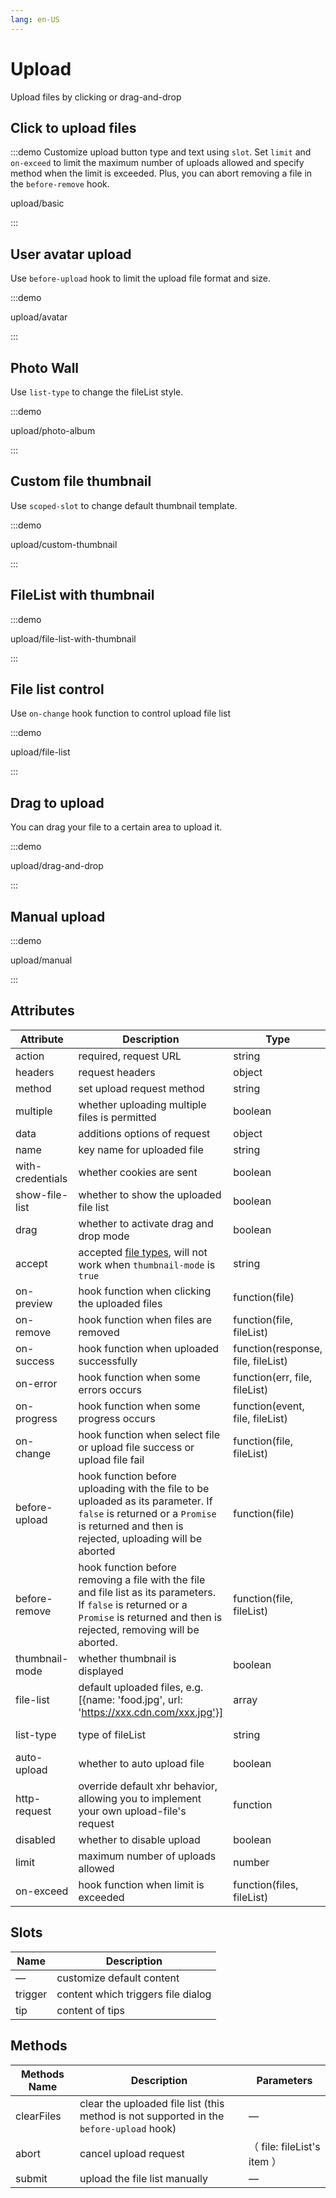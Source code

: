 ```yaml
---
lang: en-US
---
```


# Upload

Upload files by clicking or drag-and-drop

## Click to upload files

:::demo Customize upload button type and text using `slot`. Set `limit` and `on-exceed` to limit the maximum number of uploads allowed and specify method when the limit is exceeded. Plus, you can abort removing a file in the `before-remove` hook.

upload/basic

:::

## User avatar upload

Use `before-upload` hook to limit the upload file format and size.

:::demo

upload/avatar

:::

## Photo Wall

Use `list-type` to change the fileList style.

:::demo

upload/photo-album

:::

## Custom file thumbnail

Use `scoped-slot` to change default thumbnail template.

:::demo

upload/custom-thumbnail

:::

## FileList with thumbnail

:::demo

upload/file-list-with-thumbnail

:::

## File list control

Use `on-change` hook function to control upload file list

:::demo

upload/file-list

:::

## Drag to upload

You can drag your file to a certain area to upload it.

:::demo

upload/drag-and-drop

:::

## Manual upload

:::demo

upload/manual

:::

## Attributes

| Attribute        | Description                                                                                                                                                                           | Type                               | Accepted Values           | Default |
| ---------------- | ------------------------------------------------------------------------------------------------------------------------------------------------------------------------------------- | ---------------------------------- | ------------------------- | ------- |
| action           | required, request URL                                                                                                                                                                 | string                             | —                         | —       |
| headers          | request headers                                                                                                                                                                       | object                             | —                         | —       |
| method           | set upload request method                                                                                                                                                             | string                             | post/put/patch            | post    |
| multiple         | whether uploading multiple files is permitted                                                                                                                                         | boolean                            | —                         | —       |
| data             | additions options of request                                                                                                                                                          | object                             | —                         | —       |
| name             | key name for uploaded file                                                                                                                                                            | string                             | —                         | file    |
| with-credentials | whether cookies are sent                                                                                                                                                              | boolean                            | —                         | false   |
| show-file-list   | whether to show the uploaded file list                                                                                                                                                | boolean                            | —                         | true    |
| drag             | whether to activate drag and drop mode                                                                                                                                                | boolean                            | —                         | false   |
| accept           | accepted [file types](https://developer.mozilla.org/en-US/docs/Web/HTML/Element/input#attr-accept), will not work when `thumbnail-mode` is `true`                                     | string                             | —                         | —       |
| on-preview       | hook function when clicking the uploaded files                                                                                                                                        | function(file)                     | —                         | —       |
| on-remove        | hook function when files are removed                                                                                                                                                  | function(file, fileList)           | —                         | —       |
| on-success       | hook function when uploaded successfully                                                                                                                                              | function(response, file, fileList) | —                         | —       |
| on-error         | hook function when some errors occurs                                                                                                                                                 | function(err, file, fileList)      | —                         | —       |
| on-progress      | hook function when some progress occurs                                                                                                                                               | function(event, file, fileList)    | —                         | —       |
| on-change        | hook function when select file or upload file success or upload file fail                                                                                                             | function(file, fileList)           | —                         | —       |
| before-upload    | hook function before uploading with the file to be uploaded as its parameter. If `false` is returned or a `Promise` is returned and then is rejected, uploading will be aborted       | function(file)                     | —                         | —       |
| before-remove    | hook function before removing a file with the file and file list as its parameters. If `false` is returned or a `Promise` is returned and then is rejected, removing will be aborted. | function(file, fileList)           | —                         | —       |
| thumbnail-mode   | whether thumbnail is displayed                                                                                                                                                        | boolean                            | —                         | false   |
| file-list        | default uploaded files, e.g. [{name: 'food.jpg', url: 'https://xxx.cdn.com/xxx.jpg'}]                                                                                                 | array                              | —                         | []      |
| list-type        | type of fileList                                                                                                                                                                      | string                             | text/picture/picture-card | text    |
| auto-upload      | whether to auto upload file                                                                                                                                                           | boolean                            | —                         | true    |
| http-request     | override default xhr behavior, allowing you to implement your own upload-file's request                                                                                               | function                           | —                         | —       |
| disabled         | whether to disable upload                                                                                                                                                             | boolean                            | —                         | false   |
| limit            | maximum number of uploads allowed                                                                                                                                                     | number                             | —                         | —       |
| on-exceed        | hook function when limit is exceeded                                                                                                                                                  | function(files, fileList)          | —                         | -       |

## Slots

| Name    | Description                        |
| ------- | ---------------------------------- |
| —       | customize default content          |
| trigger | content which triggers file dialog |
| tip     | content of tips                    |

## Methods

| Methods Name | Description                                                                             | Parameters                  |
| ------------ | --------------------------------------------------------------------------------------- | --------------------------- |
| clearFiles   | clear the uploaded file list (this method is not supported in the `before-upload` hook) | —                           |
| abort        | cancel upload request                                                                   | （ file: fileList's item ） |
| submit       | upload the file list manually                                                           | —                           |
